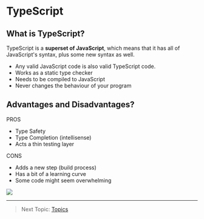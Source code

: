 # TypeScript

## What is TypeScript?

TypeScript is a **superset of JavaScript**, which means that it has all of JavaScript's syntax, plus some new syntax as well.

- Any valid JavaScript code is also valid TypeScript code.
- Works as a static type checker
- Needs to be compiled to JavaScript
- Never changes the behaviour of your program

## Advantages and Disadvantages?

PROS
- Type Safety
- Type Completion (intellisense)
- Acts a thin testing layer

CONS
- Adds a new step (build process)
- Has a bit of a learning curve
- Some code might seem overwhelming

![](https://media1.giphy.com/media/JSeczmmjntGgCLyvm6/giphy.gif?cid=ecf05e475o0zb6s5w9v0l07cgx4ywtm5oq5jwj23woyx9z53&rid=giphy.gif&ct=g)

---

 > Next Topic: [Topics](typescript-topics.md) 
